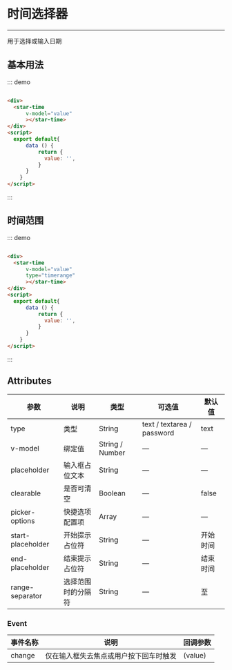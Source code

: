 # 时间选择器
----
用于选择或输入日期

## 基本用法
<div class="dome-alert demo-block">
   <star-time
    v-model="value"
    ></star-time>
</div>
<script>
  export default{
    data () {
        return {
          value: '',
        }
    }
  }
</script>

::: demo
```html

<div>
  <star-time
      v-model="value"
      ></star-time>
</div>
<script>
  export default{
      data () {
          return {
            value: '',
          }
      }
    }
</script>
```
:::

## 时间范围
<div class="dome-alert demo-block">
   <star-time
    type="timerange"
    v-model="value"
    ></star-time>
</div>
<script>
  export default{
    data () {
        return {
          value: '',
        }
    }
  }
</script>

::: demo
```html

<div>
  <star-time
      v-model="value"
      type="timerange"
      ></star-time>
</div>
<script>
  export default{
      data () {
          return {
            value: '',
          }
      }
    }
</script>
```
:::

## Attributes
| 参数      | 说明                                 | 类型      | 可选值       | 默认值   |
|---------- |------------------------------------ |---------- |------------- |-------- |
|type      | 类型	         | String |   text / textarea / password           |  text       |
|v-model      | 绑定值		         | String / Number |   —           |  —       |
|placeholder      | 输入框占位文本		         | String |   —           |  —       |
|clearable      | 是否可清空		         | Boolean |   —           |  false       |
|picker-options      |	快捷选项配置项 |	Array   |	 —         |	—       |
|start-placeholder      |	开始提示占位符 |	String   |	—           |	开始时间       |
|end-placeholder      |	结束提示占位符 |	String   |	—           |	结束时间       |
|range-separator      |	选择范围时的分隔符	 |	String   |	—           |	至       |

### Event
| 事件名称      | 说明       | 回调参数   |
|------------- |----------- |---------  |
|change         |仅在输入框失去焦点或用户按下回车时触发| (value)  |
